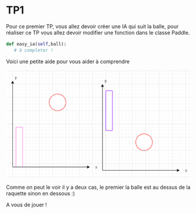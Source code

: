 # TP1

Pour ce premier TP, vous allez devoir créer une IA qui suit la balle, pour réaliser ce TP vous allez devoir modifier une fonction dans le classe Paddle.

```py
def easy_ia(self,ball):
   # à completer !
```

Voici une petite aide pour vous aider à comprendre

![hint](/ressources/TP1/hint_help.png)

Comme on peut le voir il y a deux cas, le premier la balle est au dessus de la raquette sinon en dessous :)

A vous de jouer !
